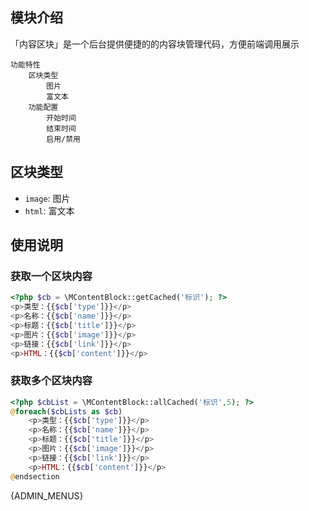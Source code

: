 ## 模块介绍

「内容区块」是一个后台提供便捷的的内容块管理代码，方便前端调用展示


```mind
功能特性
    区块类型
        图片
        富文本
    功能配置
        开始时间
        结束时间
        启用/禁用
```

## 区块类型

- `image`: 图片
- `html`: 富文本

## 使用说明

### 获取一个区块内容

```php
<?php $cb = \MContentBlock::getCached('标识'); ?>
<p>类型：{{$cb['type']}}</p>
<p>名称：{{$cb['name']}}</p>
<p>标题：{{$cb['title']}}</p>
<p>图片：{{$cb['image']}}</p>
<p>链接：{{$cb['link']}}</p>
<p>HTML：{{$cb['content']}}</p>
```

### 获取多个区块内容

```php
<?php $cbList = \MContentBlock::allCached('标识',5); ?>
@foreach($cbLists as $cb)
    <p>类型：{{$cb['type']}}</p>
    <p>名称：{{$cb['name']}}</p>
    <p>标题：{{$cb['title']}}</p>
    <p>图片：{{$cb['image']}}</p>
    <p>链接：{{$cb['link']}}</p>
    <p>HTML：{{$cb['content']}}</p>
@endsection
```

{ADMIN_MENUS}
